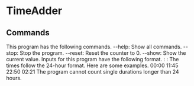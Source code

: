 # TimeAdder
## Commands
This program has the following commands.
--help: Show all commands.
--stop: Stop the program.
--reset: Reset the counter to 0.
--show: Show the current value.
Inputs for this program have the following format.
<Hour of the first time>:<Minute of the first time> <Hour of the second time>:<Minute of the second time>
The times follow the 24-hour format. Here are some examples.
00:00 11:45
22:50 02:21
The program cannot count single durations longer than 24 hours.